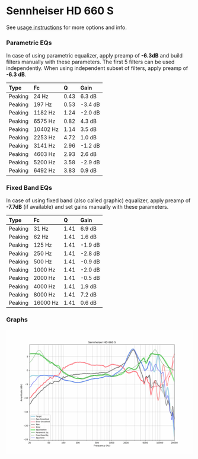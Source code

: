# Sennheiser HD 660 S
See [usage instructions](https://github.com/jaakkopasanen/AutoEq#usage) for more options and info.

### Parametric EQs
In case of using parametric equalizer, apply preamp of **-6.3dB** and build filters manually
with these parameters. The first 5 filters can be used independently.
When using independent subset of filters, apply preamp of **-6.3 dB**.

| Type    | Fc       |    Q | Gain    |
|:--------|:---------|:-----|:--------|
| Peaking | 24 Hz    | 0.43 | 6.3 dB  |
| Peaking | 197 Hz   | 0.53 | -3.4 dB |
| Peaking | 1182 Hz  | 1.24 | -2.0 dB |
| Peaking | 6575 Hz  | 0.82 | 4.3 dB  |
| Peaking | 10402 Hz | 1.14 | 3.5 dB  |
| Peaking | 2253 Hz  | 4.72 | 1.0 dB  |
| Peaking | 3141 Hz  | 2.96 | -1.2 dB |
| Peaking | 4603 Hz  | 2.93 | 2.6 dB  |
| Peaking | 5200 Hz  | 3.58 | -2.9 dB |
| Peaking | 6492 Hz  | 3.83 | 0.9 dB  |

### Fixed Band EQs
In case of using fixed band (also called graphic) equalizer, apply preamp of **-7.7dB**
(if available) and set gains manually with these parameters.

| Type    | Fc       |    Q | Gain    |
|:--------|:---------|:-----|:--------|
| Peaking | 31 Hz    | 1.41 | 6.9 dB  |
| Peaking | 62 Hz    | 1.41 | 1.6 dB  |
| Peaking | 125 Hz   | 1.41 | -1.9 dB |
| Peaking | 250 Hz   | 1.41 | -2.8 dB |
| Peaking | 500 Hz   | 1.41 | -0.9 dB |
| Peaking | 1000 Hz  | 1.41 | -2.0 dB |
| Peaking | 2000 Hz  | 1.41 | -0.5 dB |
| Peaking | 4000 Hz  | 1.41 | 1.9 dB  |
| Peaking | 8000 Hz  | 1.41 | 7.2 dB  |
| Peaking | 16000 Hz | 1.41 | 0.6 dB  |

### Graphs
![](./Sennheiser%20HD%20660%20S.png)
